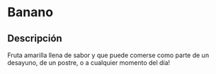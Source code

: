 # Banano

## Descripción

Fruta amarilla llena de sabor y que puede comerse como parte de un desayuno, de un postre, o a cualquier momento del día!

